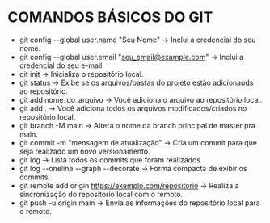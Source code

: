 # COMANDOS BÁSICOS DO GIT
- git config --global user.name "Seu Nome" -> Inclui a credencial do seu nome.
- git config --global user.email "seu_email@example.com" -> Inclui a credencial do seu e-mail.
- git init -> Inicializa o repositório local.
- git status -> Exibe se os arquivos/pastas do projeto estão adicionaods ao repositório.
- git add nome_do_arquivo -> Você adiciona o arquivo ao repositório local.
- git add . -> Você adiciona todos os arquivos modificados/criados no repositório local.
- git branch -M main -> Altera o nome da branch principal de master pra main.
- git commit -m "mensagem de atualização" -> Cria um commit para que seja realizado um novo versionamento.
- git log -> Lista todos os commits que foram realizados.
- git log --oneline --graph --decorate -> Forma compacta de exibir os commits.
- git remote add origin https://exemplo.com/repositorio -> Realiza a sincronização do repositorio local com o remoto.
- git push -u origin main -> Envia as informações do repositório local para o remoto.